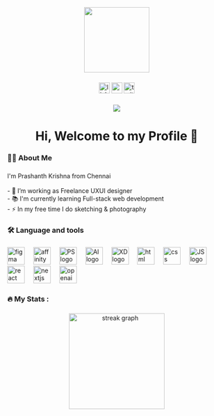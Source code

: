 <div align="center">
  <img height="150" src="https://media.giphy.com/media/M9gbBd9nbDrOTu1Mqx/giphy.gif"  />
</div>

###

<div align="center">
  <img src="https://img.shields.io/static/v1?message=LinkedIn&logo=linkedin&label=&color=0077B5&logoColor=white&labelColor=&style=for-the-badge" height="25" alt="linkedin logo"  />
  <img src="https://img.shields.io/static/v1?message=Youtube&logo=youtube&label=&color=FF0000&logoColor=white&labelColor=&style=for-the-badge" height="25" alt="youtube logo"  />
  <img src="https://img.shields.io/static/v1?message=Twitter&logo=twitter&label=&color=1DA1F2&logoColor=white&labelColor=&style=for-the-badge" height="25" alt="twitter logo"  />
</div>

###

<div align="center">
  <img src="https://visitor-badge.laobi.icu/badge?page_id=maurodesouza.maurodesouza&"  />
</div>

###

<h1 align="center">Hi, Welcome to my Profile 👋</h1>

###

<h3 align="left">👩‍💻  About Me</h3>

###

<p align="left">I'm Prashanth Krishna from Chennai<br>
<br>- 🔭 I’m working as Freelance UXUI designer<br>
- 📚 I'm currently learning Full-stack web development<br>
- ⚡ In my free time I do sketching & photography</p>

###

<h3 align="left">🛠 Language and tools</h3>

###

<div align="left">
  <img src="https://files.svgcdn.io/logos/figma.svg" height="40" alt="figma logo"  />
  <img width="12" />
  <img src="https://files.svgcdn.io/vscode-icons/file-type-affinitydesigner.svg" height="40" alt="affinity designer logo"  />
  <img width="12" />
  <img src="https://files.svgcdn.io/skill-icons/photoshop.svg" height="40" alt="PS logo"  />
  <img width="12" />
  <img src="https://files.svgcdn.io/logos/adobe-illustrator.svg" height="40" alt="AI logo"  />
  <img width="12" />
  <img src="https://files.svgcdn.io/logos/adobe-xd.svg" height="40" alt="XD logo"  />
  <img width="12" />
  <img src="https://files.svgcdn.io/skill-icons/html.svg" height="40" alt="html logo"  />
  <img width="12" />
  <img src="https://files.svgcdn.io/skill-icons/css.svg" height="40" alt="css logo"  />
  <img width="12" />
  <img src="https://files.svgcdn.io/skill-icons/javascript.svg" height="40" alt="JS logo"  />
  <img width="12" />
  <img src="https://files.svgcdn.io/logos/react.svg" height="40" alt="react logo"  />
  <img width="12" />
  <img src="https://files.svgcdn.io/skill-icons/nextjs-dark.svg" height="40" alt="nextjs logo"  />
  <img width="12" />
  <img src="https://files.svgcdn.io/simple-icons/openai.svg" height="40" alt="openai logo"  />
  <img width="12" />
</div>

###

<h3 align="left">🔥   My Stats :</h3>

###

<div align="center">
  <img src="https://streak-stats.demolab.com?user=maurodesouza&locale=en&mode=daily&theme=dark&hide_border=false&border_radius=5&order=3" height="220" alt="streak graph"  />
</div>

###
